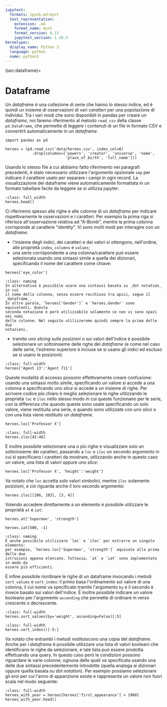 ```yaml
---
jupytext:
  formats: ipynb,md:myst
  text_representation:
    extension: .md
    format_name: myst
    format_version: 0.13
    jupytext_version: 1.10.3
kernelspec:
  display_name: Python 3
  language: python
  name: python3
---
```


(sec:dataframe)=
# Dataframe

Un _dataframe_ è una collezione di serie che hanno lo stesso indice, ed è
quindi un insieme di osservazioni di vari _caratteri_ per una popolazione di
individui. Tra i vari modi che sono disponibili in pandas per creare un
_dataframe_, noi faremo riferimento al metodo `read_csv` della classe
`pd.DataFrame`, che permette di leggere i contenuti di un file in formato CSV e
convertirli automaticamente in un _dataframe_.

```{code-block} python
import pandas as pd

heroes = (pd.read_csv('data/heroes.csv', index_col=0)
            .drop(columns=['powers', 'creator', 'universe', 'name',
                           'place_of_birth', 'full_name']))
```

Usando lo stesso file a cui abbiamo fatto riferimento nei paragrafi precedenti,
è stato necessario utilizzare l'argomento opzionale `sep` per indicare il
carattere usato per separare i campi in ogni record. La visualizzazione dei
dataframe viene automaticamente formattata in un formato tabellare facile da
leggere se si utilizza jupyter:

```{code-block} python
:class: full_width
heroes.head()
```

Ci riferiremo spesso alle righe e alle colonne di un _dataframe_ per indicare
rispettivamente le osservazioni e i caratteri. Per esempio la prima riga si
riferisce all'osservazione relativa ad "A-Bomb", mentre la prima colonna
corrisponde al carattere "identity". Vi sono molti modi per interagire con un
_dataframe_:

- l'insieme degli indici, dei caratteri e dei valori si ottengono, nell'ordine,
  alle proprietà `index`, `columns` e `values`;
- una serie corrispondente a una colonna/carattere può essere selezionata
  usando una sintassi simile a quella dei dizionari, specificando il nome del
  carattere come chiave:

```{code-block} python
heroes['eye_color']
```

```{admonition} Nomenclatura
:class: naming
In alternativa è possibile usare una sintassi basata su _dot notation_ in cui
il nome della colonna, senza essere racchiuso tra apici, segue il _dataframe_.
In altre parole, `heroes['Gender']` e `heroes.Gender` sono equivalenti. Questa
seconda notazione è però utilizzabile solamente se non vi sono spazi nei nomi
delle colonne. Nel seguito utilizzeremo quindi sempre la prima delle due
notazioni.
```

- tramite uno _slicing_ sulle posizioni o sui valori dell'indice è possibile
  selezionare un sottoinsieme delle righe del _dataframe_ (e come nel caso
  delle serie, l'estremo superiore è incluse se si usano gli indici ed escluso
  se si usano le posizioni):

```{code-block} python
:class: full-width
heroes['Agent 13':'Agent 711']
```

Queste modalità di accesso possono effettivamente creare confusione: usando una
sintassi molto simile, specificando un valore si accede a una colonna e
specificando uno _slice_ si accede a un insieme di righe. Per scrivere codice
più chiaro è meglio selezionare le righe utilizzando le proprietà `loc` e
`iloc` nello stesso modo in cui queste funzionano per le serie, con la
differenza che quando queste sono usate specificando un solo valore, viene
restituita una serie, e quando sono utilizzate con uno _slice_ o con una lista
viene restituito un _dataframe_.

```{code-block} python
heroes.loc['Professor X']
```

```{code-block} python
:class: full-width
heroes.iloc[42:46]
```

È inoltre possibile selezionare una o più righe e visualizzare solo un
sottoinsieme dei caratteri, passando a `loc` o `iloc` un secondo argomento in
cui si specificano i caratteri da mostrare, utilizzando anche in questo caso un
valore, una lista di valori oppure uno _slice_:

```{code-block} python
heroes.loc['Professor X', 'height':'weight']
```

Va notato che `loc` accetta solo valori simbolici, mentre `iloc` solamente
posizioni, e ciò riguarda anche il loro secondo argomento:

```{code-block} python
heroes.iloc[[106, 103], [3, 4]]
```

Volendo accedere direttamente a un elemento è possibile utilizzare le proprietà `at` e `iat`:

```{code-block} python
heroes.at['Superman', 'strength']
```

```{code-block} python
heroes.iat[500, -1]
```

```{admonition} Nomenclatura
:class: naming
È anche possibile utilizzare `loc` e `iloc` per estrarre un singolo elemento:
per esempio, `heroes.loc['Superman', 'strength']` equivale alla prima delle due
istruzioni appena elencate. Tuttavia, `at` e `iat` sono implementate in modo da
essere più efficienti.
```

È infine possibile riordinare le righe di un dataframe invocando i metodi
`sort_values` e `sort_index`: il primo basa l'ordinamento sul valore di una
colonna, il cui nome va specificato tramite l'argomento `by` e il secondo è
invece basato sui valori dell'indice. È inoltre possibile indicare un valore
booleano per l'argomento `ascending` che permette di ordinare in verso
crescente o decrescente.

```{code-block} python
:class: full-width
heroes.sort_values(by='weight', ascending=False)[:5]
```

```{code-block} python
:class: full-width
heroes.sort_index()[-5:]
```

Va notato che entrambi i metodi restituiscono una copia del _dataframe_. Anche
per i _dataframe_ è possibile utilizzare una lista di valori booleani che
identificano le righe da selezionare, e tale lista può essere prodotta
effettuando una query. In questo caso però le condizioni possono riguardare le
varie colonne, ognuna delle quali va specificata usando una delle due sintassi
precedentemente introdotte (quella analoga ai dizionari oppure quella basata
su _dot notation_). Per esempio possiamo selezionare gli eroi per cui l'anno
di apparizione esiste e rappresenta un valore non fuori scala nel modo seguente:

```{code-block} python
:class: full-width
heroes_with_year = heroes[heroes['first_appearance'] > 1900]
heroes_with_year.head()
```
